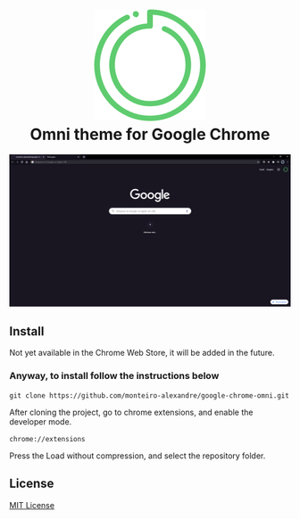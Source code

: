 <h1 align="center">
    <img src="./images/icon.png" alt="Omni"><br />
    Omni theme for Google Chrome
</h1>

<p align="center">
    <img src="./images/screenshot.png" alt="preview"/>
</p>

## Install

Not yet available in the Chrome Web Store, it will be added in the future.
<br />

### Anyway, to install follow the instructions below

    git clone https://github.com/monteiro-alexandre/google-chrome-omni.git

After cloning the project, go to chrome extensions, and enable the developer mode.

    chrome://extensions

Press the Load without compression, and select the repository folder.

## License

[MIT License](./LICENSE)
